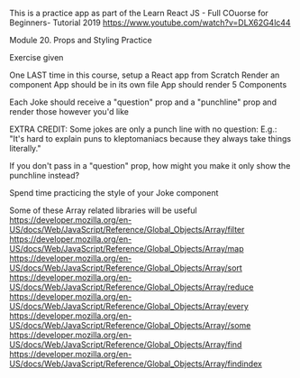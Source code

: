 This is a practice app as part of the Learn React JS - Full COuorse for Beginners- Tutorial 2019 
https://www.youtube.com/watch?v=DLX62G4lc44

Module 20. Props and Styling Practice 


Exercise given 

One LAST time in this course, setup a React app from Scratch 
Render an <App/> component 
App should be in its own file 
App should render 5 <Joke /> Components

Each Joke should receive a "question" prop and a "punchline" prop 
and render those however you'd like 


EXTRA CREDIT: 
Some jokes are only a punch line with no question:
E.g.: "It's hard to explain puns to kleptomaniacs because they always take things literally."

If you don't pass in a "question" prop, how might you make it only show the punchline instead?

Spend time practicing the style of your Joke component 


Some of these Array related libraries will be useful 
https://developer.mozilla.org/en-US/docs/Web/JavaScript/Reference/Global_Objects/Array/filter
https://developer.mozilla.org/en-US/docs/Web/JavaScript/Reference/Global_Objects/Array/map
https://developer.mozilla.org/en-US/docs/Web/JavaScript/Reference/Global_Objects/Array/sort
https://developer.mozilla.org/en-US/docs/Web/JavaScript/Reference/Global_Objects/Array/reduce
https://developer.mozilla.org/en-US/docs/Web/JavaScript/Reference/Global_Objects/Array/every
https://developer.mozilla.org/en-US/docs/Web/JavaScript/Reference/Global_Objects/Array//some
https://developer.mozilla.org/en-US/docs/Web/JavaScript/Reference/Global_Objects/Array/find
https://developer.mozilla.org/en-US/docs/Web/JavaScript/Reference/Global_Objects/Array/findindex